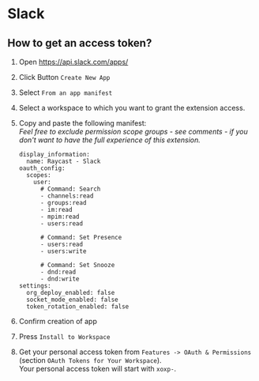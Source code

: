 # Slack

## How to get an access token?

1. Open https://api.slack.com/apps/
2. Click Button `Create New App`
3. Select `From an app manifest`
4. Select a workspace to which you want to grant the extension access.
5. Copy and paste the following manifest:  
   _Feel free to exclude permission scope groups - see comments - if you don't want to have the full experience of this extension._

    ```
    display_information:
      name: Raycast - Slack
    oauth_config:
      scopes:
        user:
          # Command: Search
          - channels:read
          - groups:read
          - im:read
          - mpim:read
          - users:read

          # Command: Set Presence
          - users:read
          - users:write

          # Command: Set Snooze
          - dnd:read
          - dnd:write
    settings:
      org_deploy_enabled: false
      socket_mode_enabled: false
      token_rotation_enabled: false
    ```

6. Confirm creation of app
7. Press `Install to Workspace`
8. Get your personal access token from `Features -> OAuth & Permissions` (section `OAuth Tokens for Your Workspace`).  
   Your personal access token will start with `xoxp-`.
